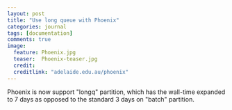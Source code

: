 ```yaml
---
layout: post
title: "Use long queue with Phoenix"
categories: journal 
tags: [documentation]
comments: true
image:  
  feature: Phoenix.jpg
  teaser:  Phoenix-teaser.jpg
  credit:
  creditlink: "adelaide.edu.au/phoenix"
---
```


Phoenix is now support "longq" partition, which has the wall-time expanded to 7 days as opposed to the standard 3 days on "batch" partition.

